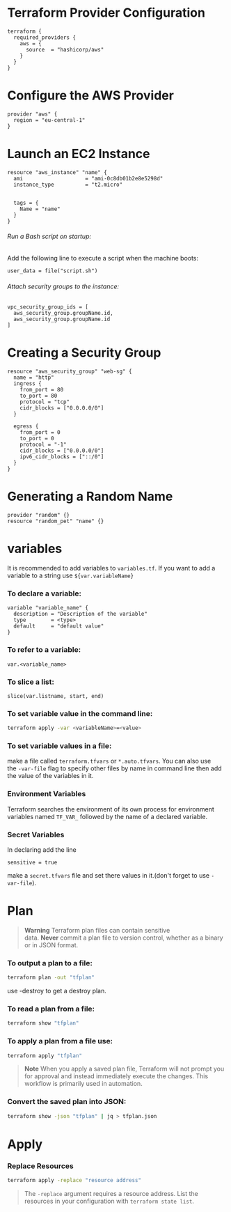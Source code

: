 

# Terraform Provider Configuration
```hcl
terraform {
  required_providers {
    aws = {
      source  = "hashicorp/aws"
    }
  }
}
```
# Configure the AWS Provider
```hcl
provider "aws" {
  region = "eu-central-1"
}
```
# Launch an EC2 Instance
```hcl
resource "aws_instance" "name" {
  ami                    = "ami-0c8db01b2e8e5298d"
  instance_type          = "t2.micro"


  tags = {
    Name = "name"
  }
}
```
###### Run a Bash script on startup:
Add the following line to execute a script when the machine boots:
```hcl
user_data = file("script.sh")
```
###### Attach security groups to the instance:
```hcl
vpc_security_group_ids = [
  aws_security_group.groupName.id,
  aws_security_group.groupName.id
]
```

# Creating a Security Group
```hcl
resource "aws_security_group" "web-sg" {
  name = "http"
  ingress {
    from_port = 80
	to_port = 80
	protocol = "tcp"
	cidr_blocks = ["0.0.0.0/0"]
  }

  egress {
	from_port = 0
	to_port = 0
	protocol = "-1"
	cidr_blocks = ["0.0.0.0/0"]
	ipv6_cidr_blocks = ["::/0"]
  }
}
```
# Generating a Random Name
```hcl
provider "random" {}
resource "random_pet" "name" {}
```
# variables 
It is recommended to add variables to `variables.tf`.
If you want to add a variable to a string use `${var.variableName}`
### To declare a variable:
```hcl
variable "variable_name" {
  description = "Description of the variable"
  type        = <type>
  default     = "default value"
}

```
### To refer to a variable:
```hcl
var.<variable_name>
```
### To slice a list:
```hcl
slice(var.listname, start, end)
```
### To set variable value in the command line:
```bash
terraform apply -var <variableName>=<value>
```
### To set variable values in a file:
make a file called `terraform.tfvars` or `*.auto.tfvars`. You can also use the `-var-file` flag to specify other files by name in command line then add the value of the variables in it.
### Environment Variables
Terraform searches the environment of its own process for environment variables named `TF_VAR_` followed by the name of a declared variable.
### Secret Variables
In declaring add the line
```hcl
sensitive = true
```
make a `secret.tfvars` file and set there values in it.(don't forget to use `-var-file`).
# Plan
> **Warning**
> Terraform plan files can contain sensitive data. **Never** commit a plan file to version control, whether as a binary or in JSON format.

### To output a plan to a file:
```bash
terraform plan -out "tfplan"
```
use -destroy to get a destroy plan.
### To read a plan from a file:
```bash
terraform show "tfplan"
```
### To apply a plan from a file use:
```bash
terraform apply "tfplan"
```
> **Note**
> When you apply a saved plan file, Terraform will not prompt you for approval and instead immediately execute the changes. This workflow is primarily used in automation.
### Convert the saved plan into JSON:
```bash
terraform show -json "tfplan" | jq > tfplan.json
```
# Apply
### Replace Resources
```bash
terraform apply -replace "resource address"
```
> The `-replace` argument requires a resource address. List the resources in your configuration with `terraform state list`.